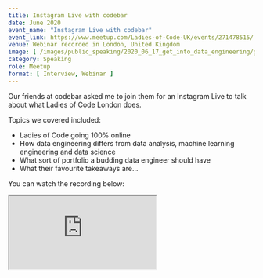 ```yaml
---
title: Instagram Live with codebar 
date: June 2020
event_name: "Instagram Live with codebar"
event_link: https://www.meetup.com/Ladies-of-Code-UK/events/271478515/
venue: Webinar recorded in London, United Kingdom
image: [ /images/public_speaking/2020_06_17_get_into_data_engineering/get_into_dataeng.jpg ]
category: Speaking
role: Meetup
format: [ Interview, Webinar ]
---
```


Our friends at codebar asked me to join them for an Instagram Live to talk about what Ladies of Code London does.

Topics we covered included:

* Ladies of Code going 100% online
* How data engineering differs from data analysis, machine learning engineering and data science
* What sort of portfolio a budding data engineer should have
* What their favourite takeaways are...

You can watch the recording below:

<div class="embed-responsive embed-responsive-16by9">
  <iframe class="embed-responsive-item" src="https://www.youtube.com/embed/1xXumtwsXUU" allowfullscreen></iframe>
</div><br/>

